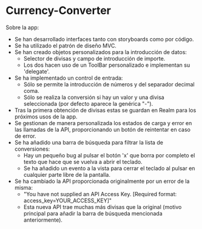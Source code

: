 # Currency-Converter

Sobre la app:
- Se han desarrollado interfaces tanto con storyboards como por código.
- Se ha utilizado el patrón de diseño MVC.
- Se han creado objetos personalizados para la introducción de datos:
  - Selector de divisas y campo de introducción de importe.
  - Los dos hacen uso de un ToolBar personalizado e implementan su 'delegate'.
- Se ha implementado un control de entrada:
  - Sólo se permite la introducción de números y del separador decimal coma.
  - Sólo se realiza la conversión si hay un valor y una divisa seleccionada (por defecto aparece la genérica "-").
- Tras la primera obtención de divisas estas se guardan en Realm para los próximos usos de la app.
- Se gestionan de manera personalizada los estados de carga y error en las llamadas de la API, proporcionando un botón de reintentar en caso de error.
- Se ha añadido una barra de búsqueda para filtrar la lista de conversiones:
  - Hay un pequeño bug al pulsar el botón 'x' que borra por completo el texto que hace que se vuelva a abrir el teclado.
  - Se ha añadido un evento a la vista para cerrar el teclado al pulsar en cualquier parte libre de la pantalla.
- Se ha cambiado la API proporcionada originalmente por un error de la misma:
  - "You have not supplied an API Access Key. [Required format: access_key=YOUR_ACCESS_KEY]" 
  - Esta nueva API trae muchas más divisas que la original (motivo principal para añadir la barra de búsqueda mencionada anteriormente).
